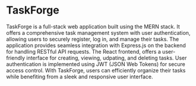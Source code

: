 # TaskForge
TaskForge is a full-stack web application built using the MERN stack. It offers a comprehensive task management system with user authentication, allowing users to securely register, log in, and manage their tasks. The application provides seamless integration with Express.js on the backend for handling RESTful API requests. The React frontend, offers a user-friendly interface for creating, viewing, udpating, and deleting tasks. User authentication is implemented using JWT (JSON Web Tokens) for secure access control. With TaskForge, users can efficiently organize their tasks while benefiting from a sleek and responsive user interface.
